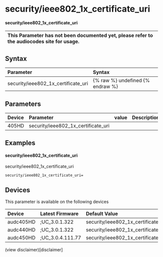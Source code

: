 ﻿---
description: security/ieee802_1x_certificate_uri
search: false
---

# security/ieee802_1x_certificate_uri

#### security/ieee802_1x_certificate_uri


| This Parameter has not been documented yet, please refer to the audiocodes site for usage.  |
| :--- |

## Syntax
| Parameter | Syntax |
| :--- | :--- |
|security/ieee802_1x_certificate_uri | {% raw %} undefined {% endraw %} |

## Parameters
|Device|Parameter|value|Description|
|:---|:---|:---|:---|
| 405HD | security/ieee802_1x_certificate_uri |  |  |

## Examples
#### security/ieee802_1x_certificate_uri

security/ieee802_1x_certificate_uri

```
security/ieee802_1x_certificate_uri=
```

## Devices
This parameter is available on the following devices

| Device | Latest Firmware | Default Value |
|:---|:---|:---|
| audc405HD | ;UC_3.0.1.322 | security/ieee802_1x_certificate_uri= 
| audc440HD | ;UC_3.0.1.322 | security/ieee802_1x_certificate_uri= 
| audc450HD | ;UC_3.0.4.111.77 | security/ieee802_1x_certificate_uri= 

(view disclaimer)[disclaimer]
